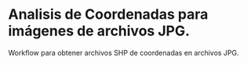 # Analisis de Coordenadas para imágenes de archivos JPG.

Workflow para obtener archivos SHP de coordenadas en archivos JPG.
